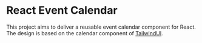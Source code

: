 # React Event Calendar

This project aims to deliver a reusable event calendar component for React. The design is based on the calendar component of [TailwindUI](https://tailwindui.com/components/application-ui/data-display/calendars).
